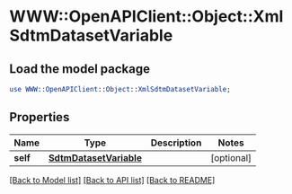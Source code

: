 # WWW::OpenAPIClient::Object::XmlSdtmDatasetVariable

## Load the model package
```perl
use WWW::OpenAPIClient::Object::XmlSdtmDatasetVariable;
```

## Properties
Name | Type | Description | Notes
------------ | ------------- | ------------- | -------------
**self** | [**SdtmDatasetVariable**](SdtmDatasetVariable.md) |  | [optional] 

[[Back to Model list]](../README.md#documentation-for-models) [[Back to API list]](../README.md#documentation-for-api-endpoints) [[Back to README]](../README.md)


